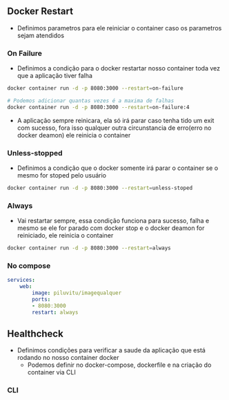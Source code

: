 ## Docker Restart
- Definimos parametros para ele reiniciar o container caso os parametros sejam atendidos
### On Failure
- Definimos a condição para o docker restartar nosso container toda vez que a aplicação tiver falha
```bash 
docker container run -d -p 8080:3000 --restart=on-failure

# Podemos adicionar quantas vezes é a maxima de falhas 
docker container run -d -p 8080:3000 --restart=on-failure:4
```
- A aplicação sempre reinicara, ela só irá parar caso tenha tido um exit com sucesso, fora isso qualquer outra circunstancia de erro(erro no docker deamon) ele reinicia o container
### Unless-stopped
- Definimos a condição que o docker somente irá parar o container se o mesmo for stoped pelo usuário 
```bash
docker container run -d -p 8080:3000 --restart=unless-stoped
```
### Always
- Vai restartar sempre, essa condição funciona para sucesso, falha e mesmo se ele for parado com docker stop e o docker deamon for reiniciado, ele reinicia o container
```bash
docker container run -d -p 8080:3000 --restart=always
```
### No compose
```yaml
services:
	web:
		image: piluvitu/imagequalquer
		ports:
		- 8080:3000
		restart: always
```
## Healthcheck
- Definimos condições para verificar a saude da aplicação que está rodando no nosso container docker
	- Podemos definir no docker-compose, dockerfile e na criação do container via CLI
### CLI
 
